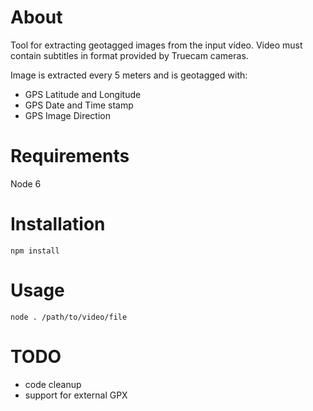 # About

Tool for extracting geotagged images from the input video. Video must contain subtitles in format provided by Truecam cameras.

Image is extracted every 5 meters and is geotagged with:

* GPS Latitude and Longitude
* GPS Date and Time stamp
* GPS Image Direction

# Requirements

Node 6

# Installation

```
npm install
```

# Usage

```
node . /path/to/video/file
```

# TODO

* code cleanup
* support for external GPX
